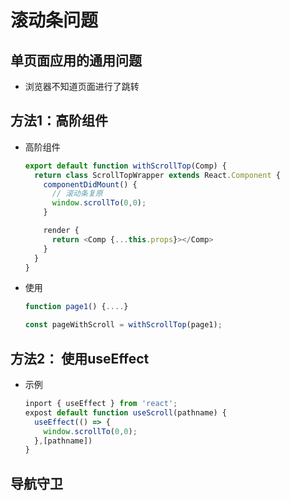 # 滚动条问题

## 单页面应用的通用问题

- 浏览器不知道页面进行了跳转

## 方法1：高阶组件

- 高阶组件

    ```js
    export default function withScrollTop(Comp) {
      return class ScrollTopWrapper extends React.Component {
        componentDidMount() {
          // 滚动条复原
          window.scrollTo(0,0);
        }

        render {
          return <Comp {...this.props}></Comp>
        }
      }
    }
    ```

- 使用

    ```js
    function page1() {....}

    const pageWithScroll = withScrollTop(page1);
    ```

## 方法2： 使用useEffect

- 示例

    ```js
    inport { useEffect } from 'react';
    expost default function useScroll(pathname) {
      useEffect(() => {
        window.scrollTo(0,0);
      },[pathname])
    }
    ```

## 导航守卫
